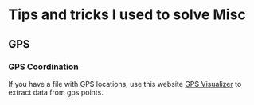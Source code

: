# Tips and tricks I used to solve Misc
## GPS
### GPS Coordination
If you have a file with GPS locations, use this website [GPS Visualizer](http://www.gpsvisualizer.com/) to extract data from gps points.
